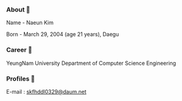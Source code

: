 ### About 🤔
Name - Naeun Kim

Born - March 29, 2004 (age 21 years), Daegu


### Career 🌱
YeungNam University Department of Computer Science Engineering

### Profiles 💬
E-mail : skfhddl0329@daum.net



<!--
**nasilver0-0/nasilver0-0** is a ✨ _special_ ✨ repository because its `README.md` (this file) appears on your GitHub profile.

Here are some ideas to get you started:

- 🔭 I’m currently working on ...
- 🌱 I’m currently learning ...
- 👯 I’m looking to collaborate on ...
- 🤔 I’m looking for help with ...
- 💬 Ask me about ...
- 📫 How to reach me: ...
- 😄 Pronouns: ...
- ⚡ Fun fact: ...
-->
